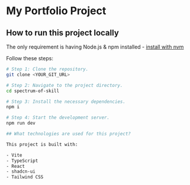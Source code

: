 # My Portfolio Project

## How to run this project locally

The only requirement is having Node.js & npm installed - [install with nvm](https://github.com/nvm-sh/nvm#installing-and-updating)

Follow these steps:

```sh
# Step 1: Clone the repository.
git clone <YOUR_GIT_URL>

# Step 2: Navigate to the project directory.
cd spectrum-of-skill

# Step 3: Install the necessary dependencies.
npm i

# Step 4: Start the development server.
npm run dev

## What technologies are used for this project?

This project is built with:

- Vite
- TypeScript
- React
- shadcn-ui
- Tailwind CSS